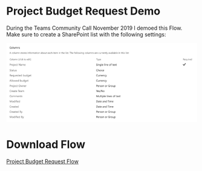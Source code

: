 # Project Budget Request Demo
During the Teams Community Call November 2019 I demoed this Flow. Make sure to create a SharePoint list with the following settings:

![List for SharePoint](https://github.com/Laskewitz/TeamsCommunityCallNov19/raw/master/SPList.png)

# Download Flow
[Project Budget Request Flow](https://github.com/Laskewitz/TeamsCommunityCallNov19/raw/master/RequestBudgetApproval_20191121215216.zip)

